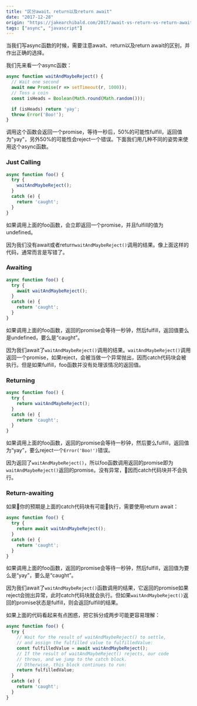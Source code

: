 ```yaml
---
title: "区分await、return以及return await"
date: "2017-12-28"
origin: "https://jakearchibald.com/2017/await-vs-return-vs-return-await/"
tags: ["async", "javascript"]
---
```


当我们写async函数的时候，需要注意await、return以及return await的区别，并作出正确的选择。

我们先来看一个async函数：

```javascript
async function waitAndMaybeReject() {
  // Wait one second
  await new Promise(r => setTimeout(r, 1000));
  // Toss a coin
  const isHeads = Boolean(Math.round(Math.random()));

  if (isHeads) return 'yay';
  throw Error('Boo!');
}
```

调用这个函数会返回一个promise，等待一秒后，50%的可能性fulfill，返回值为"yay"，另外50%的可能性会reject一个错误。下面我们用几种不同的姿势来使用这个async函数。

### Just Calling

```javascript
async function foo() {
  try {
    waitAndMaybeReject();
  }
  catch (e) {
    return 'caught';
  }
}
```

如果调用上面的foo函数，会立即返回一个promise，并且fulfill的值为undefined。

因为我们没有await或者return`waitAndMaybeReject()`调用的结果。像上面这样的代码，通常而言是写错了。

### Awaiting

```javascript
async function foo() {
  try {
    await waitAndMaybeReject();
  }
  catch (e) {
    return 'caught';
  }
}
```
如果调用上面的foo函数，返回的promise会等待一秒钟，然后fulfill，返回值要么是undefined，要么是“caught”。

因为我们await了`waitAndMaybeReject()`调用的结果。`waitAndMaybeReject()`调用返回一个promise，如果reject，会被当做一个异常抛出，因而catch代码块会被执行。但是如果fulfill，foo函数并没有处理该情况的返回值。

### Returning

```javascript
async function foo() {
  try {
    return waitAndMaybeReject();
  }
  catch (e) {
    return 'caught';
  }
}

```

如果调用上面的foo函数，返回的promise会等待一秒钟，然后要么fulfill，返回值为“yay”，要么reject一个`Error('Boo!')`错误。

因为返回了`waitAndMaybeReject()`，所以foo函数调用返回的promise即为`waitAndMaybeReject()`返回的promise。没有异常，因而catch代码块并不会执行。

### Return-awaiting

如果你的预期是上面的catch代码块有可能执行，需要使用return await：

```javascript
async function foo() {
  try {
    return await waitAndMaybeReject();
  }
  catch (e) {
    return 'caught';
  }
}
```

如果调用上面的foo函数，返回的promise会等待一秒钟，然后fulfill，返回值为要么是“yay”，要么是“caught”。

因为我们await了`waitAndMaybeReject()`函数调用的结果，它返回的promise如果reject会抛出异常，此时catch代码块就会执行。但如果`waitAndMaybeReject()`返回的promise状态是fulfill，则会返回fulfill的结果。

如果上面的代码看起来有点困惑，把它拆分成两步可能更容易理解：

```javascript
async function foo() {
  try {
    // Wait for the result of waitAndMaybeReject() to settle,
    // and assign the fulfilled value to fulfilledValue:
    const fulfilledValue = await waitAndMaybeReject();
    // If the result of waitAndMaybeReject() rejects, our code
    // throws, and we jump to the catch block.
    // Otherwise, this block continues to run:
    return fulfilledValue;
  }
  catch (e) {
    return 'caught';
  }
}
```






